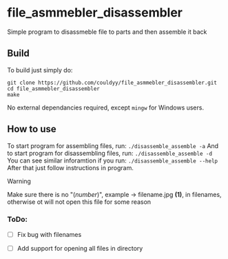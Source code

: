# file_asmmebler_disassembler
Simple program to disassmeble file to parts and then assemble it back
## Build
To build just simply do:
```
git clone https://github.com/couldyy/file_asmmebler_disassembler.git
cd file_asmmebler_disassembler
make
```
No external dependancies required, except `mingw` for Windows users.

## How to use
To start program for assembling files, run:
```./disassemble_assemble -a```
And to start program for disassembling files, run:
```./disassemble_assemble -d```
You can see similar inforamtion if you run:
```./disassemble_assemble --help```
After that just follow instructions in program.

> [!WARNING]
> Make sure there is no "(*number*)", example -> filename.jpg **(1)**,  in filenames, otherwise ot will not open this file for some reason

### ToDo:
-[ ] Fix bug with filenames
-[ ] Add support for opening all files in directory

